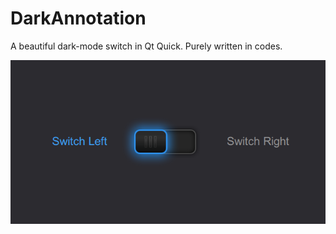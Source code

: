 # DarkAnnotation

A beautiful dark-mode switch in Qt Quick. Purely written in codes.

![screenshot](screenshots/result.png)